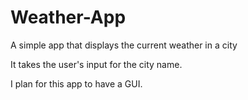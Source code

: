 # Weather-App
A simple app that displays the current weather in a city

It takes the user's input for the city name.

I plan for this app to have a GUI.